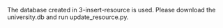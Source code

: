 The database created in 3-insert-resource is used. Please download the university.db and run update_resource.py.

